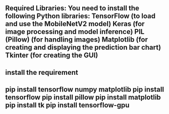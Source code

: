 Required Libraries:
You need to install the following Python libraries:
TensorFlow (to load and use the MobileNetV2 model)
Keras (for image processing and model inference)
PIL (Pillow) (for handling images)
Matplotlib (for creating and displaying the prediction bar chart)
Tkinter (for creating the GUI)
--------------------------------------------------------------------------------------------------------------------------------------------------------------------------------
install the requirement 
--------------------------------------------------------------------------------------------------------------------------------------------------------------------------------
pip install tensorflow numpy matplotlib
pip install tensorflow
pip install pillow
pip install matplotlib
pip install tk
pip install tensorflow-gpu
-----------------------------------------------------------------------------------------------------------------------------------------------------------------------------------
